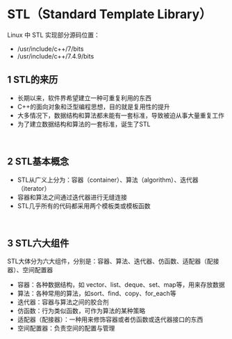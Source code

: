 # STL（Standard Template Library）

Linux 中 STL 实现部分源码位置：
- /usr/include/c++/7/bits
- /usr/include/c++/7.4.9/bits


## 1 STL的来历
- 长期以来，软件界希望建立一种可重复利用的东西
- C++的面向对象和泛型编程思想，目的就是复用性的提升
- 大多情况下，数据结构和算法都未能有一套标准，导致被迫从事大量重复工作
- 为了建立数据结构和算法的一套标准，诞生了STL

&emsp;
## 2 STL基本概念
- STL从广义上分为：容器（container）、算法（algorithm）、迭代器（iterator）
- 容器和算法之间通过迭代器进行无缝连接
- STL几乎所有的代码都采用两个模板类或模板函数

&emsp;
## 3 STL六大组件
STL大体分为六大组件，分别是：容器、算法、迭代器、仿函数、适配器（配接器）、空间配置器
- 容器：各种数据结构，如 vector、list、deque、set、map等，用来存放数据
- 算法：各种常用的算法，如sort、find、copy、for_each等
- 迭代器：容器与算法之间的胶合剂
- 仿函数：行为类似函数，可作为算法的某种策略
- 适配器（配接器）：一种用来修饰容器或者仿函数或迭代器接口的东西
- 空间配置器：负责空间的配置与管理